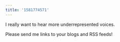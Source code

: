 ```yaml
---
title: '1581774571'
---
```

I really want to hear more underrepresented voices.

Please send me links to your blogs and RSS feeds!  